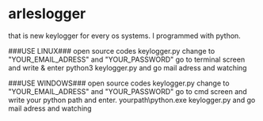 # arleslogger
that is new keylogger for every os systems. I programmed with python.


###USE LINUX### 
open source codes keylogger.py
change to "YOUR_EMAIL_ADRESS" and "YOUR_PASSWORD"
go to terminal screen and write & enter python3 keylogger.py
and go mail adress and watching

###USE WINDOWS### 
open source codes keylogger.py
change to "YOUR_EMAIL_ADRESS" and "YOUR_PASSWORD"
go to cmd screen and write your python path and enter. yourpath\python.exe keylogger.py
and go mail adress and watching
